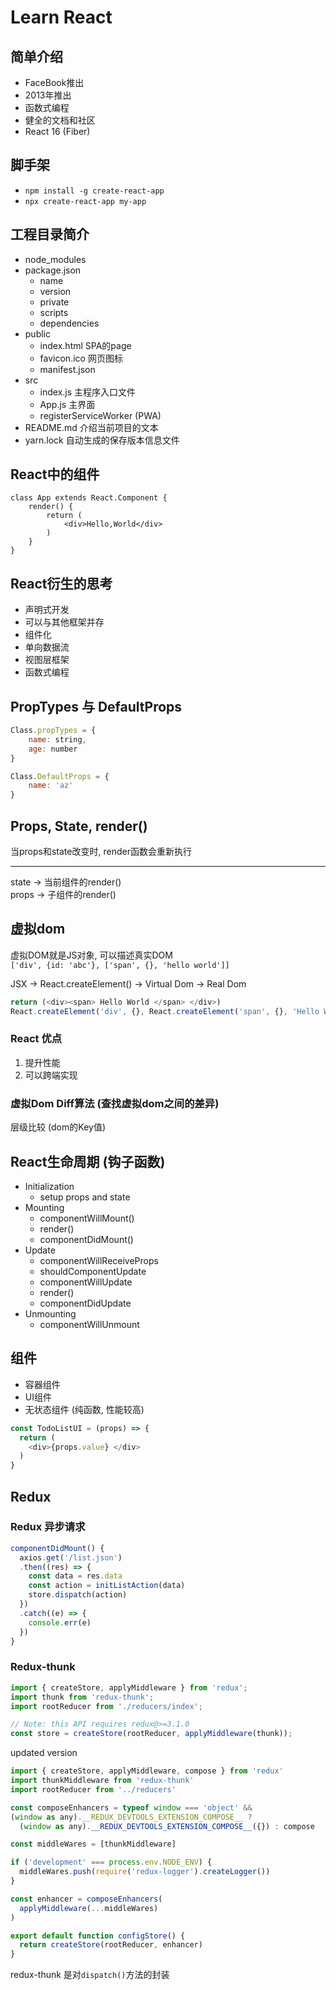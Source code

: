 # Learn React

## 简单介绍

- FaceBook推出
- 2013年推出
- 函数式编程
- 健全的文档和社区
- React 16 (Fiber)

## 脚手架

- `npm install -g create-react-app`
- `npx create-react-app my-app`

## 工程目录简介

- node_modules
- package.json
  - name
  - version
  - private
  - scripts
  - dependencies
- public
  - index.html SPA的page
  - favicon.ico 网页图标
  - manifest.json
- src
  - index.js 主程序入口文件
  - App.js 主界面
  - registerServiceWorker (PWA)
- README.md 介绍当前项目的文本
- yarn.lock 自动生成的保存版本信息文件

## React中的组件

```tsx
class App extends React.Component {
    render() {
        return (
            <div>Hello,World</div>
        )
    }
}
```

## React衍生的思考

- 声明式开发
- 可以与其他框架并存
- 组件化
- 单向数据流
- 视图层框架
- 函数式编程

## PropTypes 与 DefaultProps

```javascript
Class.propTypes = {
    name: string,
    age: number
}

Class.DefaultProps = {
    name: 'az'
}
```

## Props, State, render()

当props和state改变时, render函数会重新执行

---
state -> 当前组件的render()  
props -> 子组件的render()

## 虚拟dom

虚拟DOM就是JS对象, 可以描述真实DOM  
`['div', {id: 'abc'}, ['span', {}, 'hello world']]`

JSX -> React.createElement() -> Virtual Dom -> Real Dom

```javascript
return (<div><span> Hello World </span> </div>)
React.createElement('div', {}, React.createElement('span', {}, 'Hello World'))
```

### React 优点

1. 提升性能
2. 可以跨端实现

### 虚拟Dom Diff算法 (查找虚拟dom之间的差异)

层级比较 (dom的Key值)

## React生命周期 (钩子函数)

- Initialization
  - setup props and state
- Mounting
  - componentWillMount()
  - render()
  - componentDidMount()
- Update
  - componentWillReceiveProps
  - shouldComponentUpdate
  - componentWillUpdate
  - render()
  - componentDidUpdate
- Unmounting
  - componentWillUnmount

## 组件

- 容器组件
- UI组件
- 无状态组件 (纯函数, 性能较高)

```javascript
const TodoListUI = (props) => {
  return (
    <div>{props.value} </div>
  )
}
```

## Redux

### Redux 异步请求

```javascript
componentDidMount() {
  axios.get('/list.json')
  .then((res) => {
    const data = res.data
    const action = initListAction(data)
    store.dispatch(action)
  })
  .catch((e) => {
    console.err(e)
  })
}
```

### Redux-thunk

```js
import { createStore, applyMiddleware } from 'redux';
import thunk from 'redux-thunk';
import rootReducer from './reducers/index';

// Note: this API requires redux@>=3.1.0
const store = createStore(rootReducer, applyMiddleware(thunk));
```

updated version

```js
import { createStore, applyMiddleware, compose } from 'redux'
import thunkMiddleware from 'redux-thunk'
import rootReducer from '../reducers'

const composeEnhancers = typeof window === 'object' &&
(window as any).__REDUX_DEVTOOLS_EXTENSION_COMPOSE__ ?
  (window as any).__REDUX_DEVTOOLS_EXTENSION_COMPOSE__({}) : compose

const middleWares = [thunkMiddleware]

if ('development' === process.env.NODE_ENV) {
  middleWares.push(require('redux-logger').createLogger())
}

const enhancer = composeEnhancers(
  applyMiddleware(...middleWares)
)

export default function configStore() {
  return createStore(rootReducer, enhancer)
}

```

redux-thunk 是对`dispatch()`方法的封装

